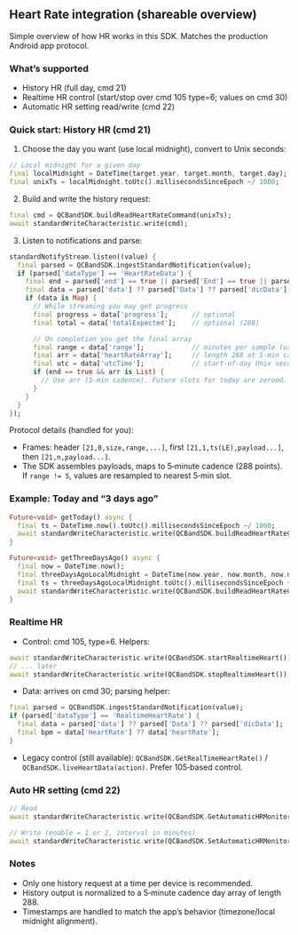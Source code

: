 ## Heart Rate integration (shareable overview)

Simple overview of how HR works in this SDK. Matches the production Android app protocol.

### What’s supported

- History HR (full day, cmd 21)
- Realtime HR control (start/stop over cmd 105 type=6; values on cmd 30)
- Automatic HR setting read/write (cmd 22)

### Quick start: History HR (cmd 21)

1) Choose the day you want (use local midnight), convert to Unix seconds:
```dart
// Local midnight for a given day
final localMidnight = DateTime(target.year, target.month, target.day);
final unixTs = localMidnight.toUtc().millisecondsSinceEpoch ~/ 1000;
```

2) Build and write the history request:
```dart
final cmd = QCBandSDK.buildReadHeartRateCommand(unixTs);
await standardWriteCharacteristic.write(cmd);
```

3) Listen to notifications and parse:
```dart
standardNotifyStream.listen((value) {
  final parsed = QCBandSDK.ingestStandardNotification(value);
  if (parsed['dataType'] == 'HeartRateData') {
    final end = parsed['end'] == true || parsed['End'] == true || parsed['dataEnd'] == true;
    final data = parsed['data'] ?? parsed['Data'] ?? parsed['dicData'];
    if (data is Map) {
      // While streaming you may get progress
      final progress = data['progress'];      // optional
      final total = data['totalExpected'];    // optional (288)

      // On completion you get the final array
      final range = data['range'];            // minutes per sample (usually 5)
      final arr = data['heartRateArray'];     // length 288 at 5‑min cadence
      final utc = data['utcTime'];            // start-of-day Unix seconds
      if (end == true && arr is List) {
        // Use arr (5‑min cadence). Future slots for today are zeroed.
      }
    }
  }
});
```

Protocol details (handled for you):
- Frames: header `[21,0,size,range,...]`, first `[21,1,ts(LE),payload...]`, then `[21,n,payload...]`.
- The SDK assembles payloads, maps to 5‑minute cadence (288 points). If `range != 5`, values are resampled to nearest 5‑min slot.

### Example: Today and “3 days ago”

```dart
Future<void> getToday() async {
  final ts = DateTime.now().toUtc().millisecondsSinceEpoch ~/ 1000;
  await standardWriteCharacteristic.write(QCBandSDK.buildReadHeartRateCommand(ts));
}

Future<void> getThreeDaysAgo() async {
  final now = DateTime.now();
  final threeDaysAgoLocalMidnight = DateTime(now.year, now.month, now.day).subtract(const Duration(days: 3));
  final ts = threeDaysAgoLocalMidnight.toUtc().millisecondsSinceEpoch ~/ 1000;
  await standardWriteCharacteristic.write(QCBandSDK.buildReadHeartRateCommand(ts));
}
```

### Realtime HR

- Control: cmd 105, type=6. Helpers:
```dart
await standardWriteCharacteristic.write(QCBandSDK.startRealtimeHeart());
// ... later
await standardWriteCharacteristic.write(QCBandSDK.stopRealtimeHeart());
```

- Data: arrives on cmd 30; parsing helper:
```dart
final parsed = QCBandSDK.ingestStandardNotification(value);
if (parsed['dataType'] == 'RealtimeHeartRate') {
  final data = parsed['data'] ?? parsed['Data'] ?? parsed['dicData'];
  final bpm = data['HeartRate'] ?? data['heartRate'];
}
```

- Legacy control (still available): `QCBandSDK.GetRealTimeHeartRate()` / `QCBandSDK.liveHeartData(action)`. Prefer 105‑based control.

### Auto HR setting (cmd 22)

```dart
// Read
await standardWriteCharacteristic.write(QCBandSDK.GetAutomaticHRMonitoring());

// Write (enable = 1 or 2, interval in minutes)
await standardWriteCharacteristic.write(QCBandSDK.SetAutomaticHRMonitoring(enable, interval));
```

### Notes

- Only one history request at a time per device is recommended.
- History output is normalized to a 5‑minute cadence day array of length 288.
- Timestamps are handled to match the app’s behavior (timezone/local midnight alignment).


